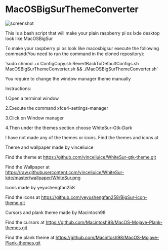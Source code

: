 # MacOSBigSurThemeConverter

![screenshot](https://raw.githubusercontent.com/techcoder20/MacOSBigSurThemeConverter/main/Screenshot.png)

This is a bash script that will make your plain raspberry pi os lxde desktop look like MacOSBigSur


To make your raspberry pi os look like macosbigsur execute the following command(You need to run the command in the cloned repository):


'sudo chmod +x ConfigCopy.sh RevertBackToDefaultConfigs.sh MacOSBigSurThemeConverter.sh && ./MacOSBigSurThemeConverter.sh'


You require to change the window manager theme manually 


Instructions:


1.Open a terminal window


2.Execute the command xfce4-settings-manager


3.Click on Window manager


4.Then under the themes section choose WhiteSur-Gtk-Dark







I have not made any of the themes or icons. Find the themes and icons at


Theme and wallpaper made by vinceliuice


Find the theme at https://github.com/vinceliuice/WhiteSur-gtk-theme.git


Find the Wallpaper at https://raw.githubusercontent.com/vinceliuice/WhiteSur-kde/master/wallpaper/WhiteSur.png


Icons made by yeyushengfan258


Find the icons at https://github.com/yeyushengfan258/BigSur-icon-theme.git


Cursors and plank theme made by Macintosh98


Find the cursors at https://github.com/Macintosh98/MacOS-Mojave-Plank-themes.git


Find the plank theme at https://github.com/Macintosh98/MacOS-Mojave-Plank-themes.git


